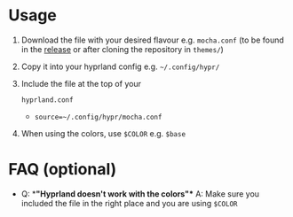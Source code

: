 # Usage

1. Download the file with your desired flavour e.g. `mocha.conf` (to be found in the [release](https://github.com/catppuccin/hyprland/releases/latest) or after cloning the repository in `themes/`)

2. Copy it into your hyprland config e.g. `~/.config/hypr/`

3. Include the file at the top of your

   ```shell
   hyprland.conf
   ```

   - `source=~/.config/hypr/mocha.conf`

4. When using the colors, use `$COLOR` e.g. `$base`

# FAQ (optional)

- Q: ***"Hyprland doesn't work with the colors"\***
  A: Make sure you included the file in the right place and you are using `$COLOR`

##  